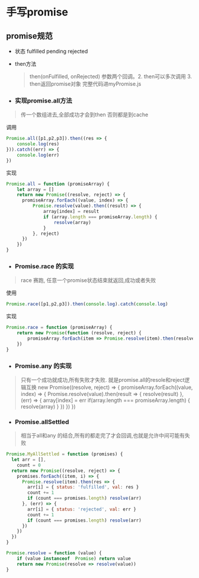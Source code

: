 # 手写promise
## promise规范
- 状态 fulfilled pending rejected
- then方法
   >then(onFulfilled, onRejected) 参数两个回调。2. then可以多次调用 3. then返回promise对象
完整代码进myPromise.js



- ###  实现promise.all方法
> 传一个数组进去,全部成功才会到then 否则都是到cache

调用
```javascript
Promise.all([p1,p2,p3]).then((res => {
    console.log(res)
})).catch((err) => {
    console.log(err)
})

```



实现
```javascript
Promise.all = function (promiseArray) {
    let array = []
    return new Promise((resolve, reject) => {
      promiseArray.forEach((value, index) => {
          Promise.resolve(value).then((result) => {
              array[index] = result
              if (array.length === promiseArray.length) {
                  resolve(array)
              }
          }, reject)
      })  
    })
}
```

- ### Promise.race 的实现
> race 赛跑, 任意一个promise状态结束就返回,成功或者失败
> 
使用
```javascript
Promise.race([p1,p2,p3]).then(console.log).catch(console.log)

```

实现
```javascript
Promise.race = function (promiseArray) {
    return new Promise(function (resolve, reject) {
        promiseArray.forEach(item => Promise.resolve(item).then(resolve,reject))
    })
}
```

- ### Promise.any  的实现
> 只有一个成功就成功,所有失败才失败. 就是promise.all的resole和reject逻辑互换
new Promise((resolve, reject) => {
  promiseArray.forEach((value, index) => {
    Promise.resolve(value).then(result => {
      resolve(result)
    },(err) => {
      array[index] = err
      if(array.length === promiseArray.length) {
        resolve(array)
      }
    })
  })
})
- ### Promise.allSettled
>  相当于all和any 的结合,所有的都走完了才会回调,也就是允许中间可能有失败

```javascript
Promise.MyAllSettled = function (promises) {
  let arr = [],
    count = 0
  return new Promise((resolve, reject) => {
    promises.forEach((item, i) => {
      Promise.resolve(item).then(res => {
        arr[i] = { status: 'fulfilled', val: res }
        count += 1
        if (count === promises.length) resolve(arr)
      }, (err) => {
        arr[i] = { status: 'rejected', val: err }
        count += 1
        if (count === promises.length) resolve(arr)
      })
    })
  })
}

```


```javascript
Promise.resolve = function (value) {
    if (value instanceof  Promise) return value
    return new Promise(resolve => resolve(value))
}
```